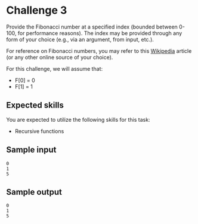# Challenge 3

Provide the Fibonacci number at a specified index (bounded between 0-100, for performance reasons). The index may be provided through any form of your choice (e.g., via an argument, from input, etc.).

For reference on Fibonacci numbers, you may refer to this [Wikipedia](https://en.wikipedia.org/wiki/Fibonacci_number) article (or any other online source of your choice).

For this challenge, we will assume that:
- F[0] = 0
- F[1] = 1

## Expected skills

You are expected to utilize the following skills for this task:
- Recursive functions

## Sample input

```
0
1
5
```

## Sample output

```
0
1
5
```
